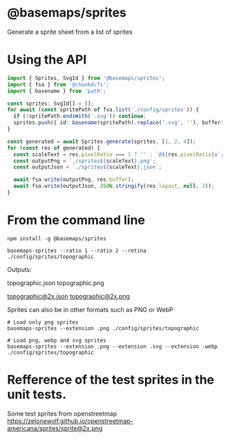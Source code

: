 # @basemaps/sprites

Generate a sprite sheet from a list of sprites

# Using the API

```typescript
import { Sprites, SvgId } from '@basemaps/sprites';
import { fsa } from '@chunkd/fs';
import { basename } from 'path';

const sprites: SvgId[] = [];
for await (const spritePath of fsa.list('./config/sprites')) {
  if (!spritePath.endsWith('.svg')) continue;
  sprites.push({ id: basename(spritePath).replace('.svg', ''), buffer: await fsa.read(spritePath) });
}

const generated = await Sprites.generate(sprites, [1, 2, 4]);
for (const res of generated) {
  const scaleText = res.pixelRatio === 1 ? '' : `@${res.pixelRatio}x`;
  const outputPng = `./sprites${scaleText}.png`;
  const outputJson = `./sprites${scaleText}.json`;

  await fsa.write(outputPng, res.buffer);
  await fsa.write(outputJson, JSON.stringify(res.layout, null, 2));
}
```

# From the command line

```
npm install -g @basemaps/sprites

basemaps-sprites --ratio 1 --ratio 2 --retina ./config/sprites/topographic
```

Outputs:

topographic.json
topographic.png

topographic@2x.json
topographic@2x.png

Sprites can also be in other formats such as PNG or WebP

```
# Load only png sprites
basemaps-sprites --extension .png ./config/sprites/topographic

# Load png, webp and svg sprites
basemaps-sprites --extension .png --extension .svg --extension .webp ./config/sprites/topographic
```

# Refference of the test sprites in the unit tests.

Some test sprites from openstreetmap
https://zelonewolf.github.io/openstreetmap-americana/sprites/sprite@2x.png
